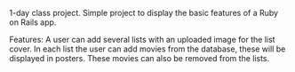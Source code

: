 1-day class project. Simple project to display the basic features of a Ruby on Rails app. 

Features: A user can add several lists with an uploaded image for the list cover.
In each list the user can add movies from the database, these will be displayed in posters.
These movies can also be removed from the lists.
